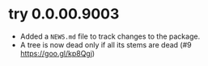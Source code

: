 # try 0.0.00.9003

* Added a `NEWS.md` file to track changes to the package.
* A tree is now dead only if all its stems are dead (#9 https://goo.gl/kp8Qgj)


